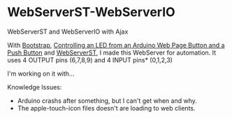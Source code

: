 # WebServerST-WebServerIO
WebServerST and WebServerIO with Ajax

With [Bootstrap](http://getbootstrap.com/), [Controlling an LED from an Arduino Web Page Button and a Push Button](http://startingelectronics.org/articles/arduino/switch-and-web-page-button-LED-control/) and [WebServerST](http://playground.arduino.cc/Code/WebServerST?action=sourceblock&num=2), I made this WebServer for automation.
It uses 4 OUTPUT pins (6,7,8,9) and 4 INPUT pins* (0,1,2,3)

I'm working on it with...

Knowledge Issues:

- Arduino crashs after something, but I can't get when and why.
- The apple-touch-icon files doesn't are loading to web clients.
